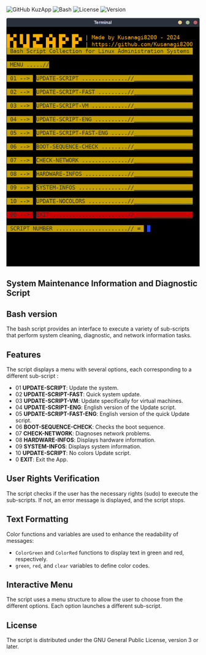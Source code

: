 ![GitHub KuzApp](https://img.shields.io/badge/%20%20%20GitHub%20%20%20-%20%20%20KuzApp_Bash%20%20%20-blue?style=for-the-badge&logo=github)
![Bash](https://img.shields.io/badge/Bash-4EAA25?style=for-the-badge&logo=gnu-bash&logoColor=white)
![License](https://img.shields.io/badge/OpenSource-green?style=for-the-badge)
![Version](https://img.shields.io/badge/Version-0.1.25-orange?style=for-the-badge)

![Kuzapp](Kuzapp.png)

## System Maintenance Information and Diagnostic Script

## Bash version 

The bash script provides an interface to execute a variety of sub-scripts that perform system cleaning, diagnostic, and network information tasks.

## Features

The script displays a menu with several options, each corresponding to a different sub-script :

  + 01 **UPDATE-SCRIPT**: Update the system.
  + 02 **UPDATE-SCRIPT-FAST**: Quick system update.
  + 03 **UPDATE-SCRIPT-VM**: Update specifically for virtual machines.
  + 04 **UPDATE-SCRIPT-ENG**: English version of the Update script.
  + 05 **UPDATE-SCRIPT-FAST-ENG**: English version of the quick Update script.
  + 06 **BOOT-SEQUENCE-CHECK**: Checks the boot sequence.
  + 07 **CHECK-NETWORK**: Diagnoses network problems.
  + 08 **HARDWARE-INFOS**: Displays hardware information.
  + 09 **SYSTEM-INFOS**: Displays system information.
  + 10 **UPDATE-SCRIPT**: No colors Update script.
  +  0 **EXIT**: Exit the App.

## User Rights Verification

The script checks if the user has the necessary rights (sudo) to execute the sub-scripts. If not, an error message is displayed, and the script stops.

## Text Formatting

Color functions and variables are used to enhance the readability of messages:

- `ColorGreen` and `ColorRed` functions to display text in green and red, respectively.
- `green`, `red`, and `clear` variables to define color codes.

## Interactive Menu

The script uses a menu structure to allow the user to choose from the different options. Each option launches a different sub-script.

## License

The script is distributed under the GNU General Public License, version 3 or later.

